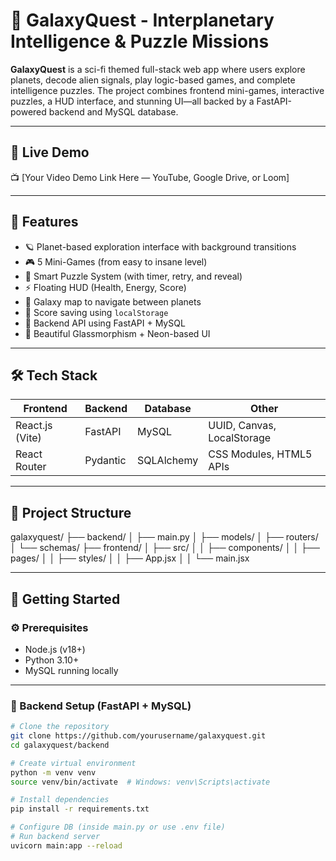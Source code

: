# 🚀 GalaxyQuest - Interplanetary Intelligence & Puzzle Missions

**GalaxyQuest** is a sci-fi themed full-stack web app where users explore planets, decode alien signals, play logic-based games, and complete intelligence puzzles. The project combines frontend mini-games, interactive puzzles, a HUD interface, and stunning UI—all backed by a FastAPI-powered backend and MySQL database.

---

## 🌌 Live Demo

📺 [Your Video Demo Link Here — YouTube, Google Drive, or Loom]

---

## 🧠 Features

- 🪐 Planet-based exploration interface with background transitions
- 🎮 5 Mini-Games (from easy to insane level)
- 🧩 Smart Puzzle System (with timer, retry, and reveal)
- ⚡ Floating HUD (Health, Energy, Score)
- 🌠 Galaxy map to navigate between planets
- 💾 Score saving using `localStorage`
- 🔐 Backend API using FastAPI + MySQL
- 🎨 Beautiful Glassmorphism + Neon-based UI

---

## 🛠 Tech Stack

| Frontend       | Backend     | Database | Other         |
|----------------|-------------|----------|---------------|
| React.js (Vite) | FastAPI     | MySQL    | UUID, Canvas, LocalStorage |
| React Router    | Pydantic    | SQLAlchemy | CSS Modules, HTML5 APIs |

---

## 📁 Project Structure

galaxyquest/
├── backend/
│ ├── main.py
│ ├── models/
│ ├── routers/
│ └── schemas/
├── frontend/
│ ├── src/
│ │ ├── components/
│ │ ├── pages/
│ │ ├── styles/
│ │ ├── App.jsx
│ │ └── main.jsx

---

## 🚀 Getting Started

### ⚙ Prerequisites

- Node.js (v18+)
- Python 3.10+
- MySQL running locally

---

### 🔧 Backend Setup (FastAPI + MySQL)

```bash
# Clone the repository
git clone https://github.com/yourusername/galaxyquest.git
cd galaxyquest/backend

# Create virtual environment
python -m venv venv
source venv/bin/activate  # Windows: venv\Scripts\activate

# Install dependencies
pip install -r requirements.txt

# Configure DB (inside main.py or use .env file)
# Run backend server
uvicorn main:app --reload
